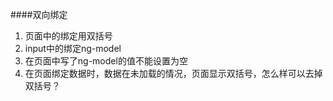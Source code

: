 ####双向绑定

1. 页面中的绑定用双括号
2. input中的绑定ng-model
3. 在页面中写了ng-model的值不能设置为空
4. 在页面绑定数据时，数据在未加载的情况，页面显示双括号，怎么样可以去掉双括号？


